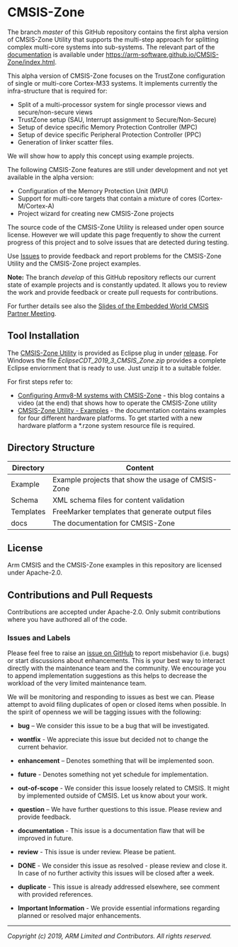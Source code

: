 # CMSIS-Zone

The branch *master* of this GitHub repository contains the first alpha version of CMSIS-Zone Utility that supports
the multi-step approach for splitting complex multi-core systems into sub-systems.
The relevant part of the [documentation](https://arm-software.github.io/CMSIS-Zone/index.html) is available under 
https://arm-software.github.io/CMSIS-Zone/index.html.

This alpha version of CMSIS-Zone focuses on the TrustZone configuration of single or multi-core Cortex-M33 systems.
It implements currently the infra-structure that is required for:
  - Split of a multi-processor system for single processor views and secure/non-secure views
  - TrustZone setup (SAU, Interrupt assignment to Secure/Non-Secure)
  - Setup of device specific Memory Protection Controller (MPC)
  - Setup of device specific Peripheral Protection Controller (PPC)
  - Generation of linker scatter files.
  
We will show how to apply this concept using example projects.

The following CMSIS-Zone features are still under development and not yet available in the alpha version:
  - Configuration of the Memory Protection Unit (MPU)
  - Support for multi-core targets that contain a mixture of cores (Cortex-M/Cortex-A)
  - Project wizard for creating new CMSIS-Zone projects

The source code of the CMSIS-Zone Utility is released under open source license. However we will update this page frequently to show the current progress of this project and to solve issues that are detected during testing.

Use [Issues](https://github.com/ARM-software/CMSIS-Zone#issues-and-labels) to provide feedback and report problems for the
CMSIS-Zone Utility and the CMSIS-Zone project examples.

**Note:** The branch *develop* of this GitHub repository reflects our current state of 
example projects and is constantly updated. It allows you to review the work and provide feedback or create pull requests for contributions.

For further details see also the [Slides of the Embedded World CMSIS Partner Meeting](https://github.com/ARM-software/CMSIS_5/blob/develop/CMSIS_EW2019.pdf).

## Tool Installation
The [CMSIS-Zone Utility](https://arm-software.github.io/CMSIS-Zone/zoneToolUsage.html) is provided as Eclipse plug in under [release](https://github.com/ARM-software/CMSIS-Zone/releases). For Windows the file *EclipseCDT_2019_3_CMSIS_Zone.zip* provides a complete Eclipse enviornment that is ready to use.  Just unzip it to a suitable folder.

For first steps refer to:
  - [Configuring Armv8-M systems with CMSIS-Zone](https://community.arm.com/developer/tools-software/tools/b/tools-software-ides-blog/posts/configuring-armv8-m-systems-with-cmsis-zone) - this blog contains a video (at the end) that shows how to operate the CMSIS-Zone utility
  - [CMSIS-Zone Utility - Examples](https://arm-software.github.io/CMSIS-Zone/zTExamples.html) - the documentation contains examples for four different hardware platforms. To get started with a new hardware platform a \*.rzone system resource file is required.

## Directory Structure

| Directory            | Content                                                   |                
| -------------------- | --------------------------------------------------------- |
| Example              | Example projects that show the usage of CMSIS-Zone        |
| Schema               | XML schema files for content validation                   |
| Templates            | FreeMarker templates that generate output files           |
| docs                 | The documentation for CMSIS-Zone                          |

## License

Arm CMSIS and the CMSIS-Zone examples in this repository are licensed under Apache-2.0.

## Contributions and Pull Requests

Contributions are accepted under Apache-2.0. Only submit contributions where you have authored all of the code.

### Issues and Labels

Please feel free to raise an [issue on GitHub](https://github.com/ARM-software/CMSIS-Zone/issues)
to report misbehavior (i.e. bugs) or start discussions about enhancements. This
is your best way to interact directly with the maintenance team and the community.
We encourage you to append implementation suggestions as this helps to decrease the
workload of the very limited maintenance team. 

We will be monitoring and responding to issues as best we can.
Please attempt to avoid filing duplicates of open or closed items when possible.
In the spirit of openness we will be tagging issues with the following:

- **bug** – We consider this issue to be a bug that will be investigated.

- **wontfix** - We appreciate this issue but decided not to change the current behavior.
	
- **enhancement** – Denotes something that will be implemented soon. 

- **future** - Denotes something not yet schedule for implementation.

- **out-of-scope** - We consider this issue loosely related to CMSIS. It might by implemented outside of CMSIS. Let us know about your work.
	
- **question** – We have further questions to this issue. Please review and provide feedback.

- **documentation** - This issue is a documentation flaw that will be improved in future.

- **review** - This issue is under review. Please be patient.
	
- **DONE** - We consider this issue as resolved - please review and close it. In case of no further activity this issues will be closed after a week.

- **duplicate** - This issue is already addressed elsewhere, see comment with provided references.

- **Important Information** - We provide essential informations regarding planned or resolved major enhancements.

---

_Copyright (c) 2019, ARM Limited and Contributors. All rights reserved._
